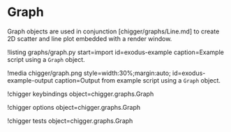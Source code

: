 # Graph

Graph objects are used in conjunction [chigger/graphs/Line.md] to create 2D scatter and line
plot embedded with a render window.

!listing graphs/graph.py
         start=import
         id=exodus-example
         caption=Example script using a `Graph` object.

!media chigger/graph.png
       style=width:30%;margin:auto;
       id=exodus-example-output
       caption=Output from example script using a `Graph` object.

!chigger keybindings object=chigger.graphs.Graph

!chigger options object=chigger.graphs.Graph

!chigger tests object=chigger.graphs.Graph
